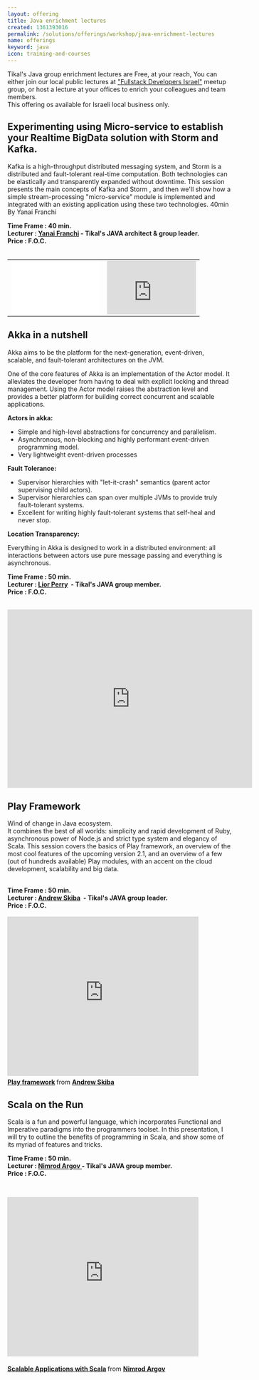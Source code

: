 ```yaml
---
layout: offering
title: Java enrichment lectures
created: 1361393016
permalink: /solutions/offerings/workshop/java-enrichment-lectures
name: offerings
keyword: java
icon: training-and-courses
---
```

<p>Tikal&#39;s Java group enrichment lectures are&nbsp;Free,&nbsp;at your reach, You can either join our local public lectures at <a href="http://www.meetup.com/full-stack-developer-il/">&quot;Fullstack Developers Israel&quot;</a>&nbsp;meetup group, or host a lecture at your offices to enrich your colleagues and team members.<br />
This offering os available for Israeli local business only.</p>
<h2>Experimenting using Micro-service to establish your Realtime BigData solution with Storm and Kafka. </h2><div class='offering-description'><p>Kafka is a high-throughput distributed messaging system, and Storm is a distributed and fault-tolerant real-time computation. Both technologies can be elastically and transparently expanded without downtime. This session presents the main concepts of Kafka and Storm , and then we&#39;ll show how a simple stream-processing &quot;micro-service&quot; module is implemented and integrated with an existing application using these two technologies. 40min By Yanai Franchi</p>

<div><strong>Time Frame : 40 min.&nbsp;</strong></div>

<div><strong>Lecturer : <a href="http://www.tikalk.com/java/yanai"><u>Yanai Franchi</u></a>&nbsp;- Tikal&#39;s JAVA architect &amp;&nbsp;group leader.</strong></div>

<div><strong>Price : F.O.C.</strong></div>

<div>&nbsp;</div>

<div>
<table border="0" cellpadding="2" cellspacing="2" style="width: 100%;">
	<tbody>
		<tr>
			<td><iframe allowfullscreen="" frameborder="0" height="120" scrolling="no" src="//www.youtube.com/embed/0vZBRT9vQ3c" width="200"></iframe></td>
			<td><iframe allowfullscreen="" frameborder="0" height="120px" marginheight="0" marginwidth="0" mozallowfullscreen="" scrolling="no" src="http://www.slideshare.net/tikalknowledge/slideshelf" style="border:none;" webkitallowfullscreen="" width="200px"></iframe></td>
		</tr>
	</tbody>
</table>
</div>
</div><h2>Akka in a nutshell</h2><div class='offering-description'><p><a name="akka"></a>Akka aims to be the platform for the next-generation, event-driven, scalable, and fault-tolerant architectures on the JVM.</p>

<p>One of the core features of Akka is an implementation of the Actor model. It alleviates the developer from having to deal with explicit locking and thread management. Using the Actor model raises the abstraction level and provides a better platform for building correct concurrent and scalable applications.</p>

<p><strong>Actors in akka:</strong></p>

<ul>
	<li>Simple and high-level abstractions for concurrency and parallelism.</li>
	<li>Asynchronous, non-blocking and highly performant event-driven programming model.</li>
	<li>Very lightweight event-driven processes</li>
</ul>

<p><strong>Fault Tolerance:</strong></p>

<ul>
	<li>Supervisor hierarchies with &quot;let-it-crash&quot; semantics (parent actor supervising child actors).</li>
	<li>Supervisor hierarchies can span over multiple JVMs to provide truly fault-tolerant systems.</li>
	<li>Excellent for writing highly fault-tolerant systems that self-heal and never stop.</li>
</ul>

<p><strong>Location Transparency:</strong></p>

<p>Everything in Akka is designed to work in a distributed environment: all interactions between actors use pure message passing and everything is asynchronous.&nbsp;</p>

<div><strong>Time Frame : 50 min.&nbsp;</strong></div>

<div><strong>Lecturer : <a href="http://www.tikalk.com/java/liorperry">Lior Perry</a> &nbsp;- Tikal&#39;s JAVA group member.&nbsp;</strong></div>

<div><strong>Price : F.O.C.</strong></div>

<div>&nbsp;</div>

<p><iframe frameborder="0" height="400" src="http://prezi.com/embed/qexs3x-y5gzx/?bgcolor=ffffff&amp;lock_to_path=0&amp;autoplay=0&amp;autohide_ctrls=0&amp;features=undefined&amp;disabled_features=undefined" width="550"></iframe></p>
</div><h2>Play Framework</h2><div class='offering-description'><p>Wind of change in Java ecosystem.<br />
It combines the best of all worlds: simplicity and rapid development of Ruby, asynchronous power of Node.js and strict type system and elegancy of Scala. This session covers the basics of Play framework, an overview of the most cool features of the upcoming version 2.1, and an overview of a few (out of hundreds available) Play modules, with an accent on the cloud development, scalability and big data.<br />
&nbsp;</p>

<div><strong>Time Frame : 50 min.&nbsp;</strong></div>

<div><strong>Lecturer : <a href="http://www.tikalk.com/java/andrew">Andrew Skiba</a>&nbsp; - Tikal&#39;s JAVA group leader.</strong></div>

<div><strong>Price : F.O.C.</strong><br />
<br />
<iframe allowfullscreen="" frameborder="0" height="356" marginheight="0" marginwidth="0" mozallowfullscreen="" scrolling="no" src="http://www.slideshare.net/slideshow/embed_code/16646772" style="border:1px solid #CCC;border-width:1px 1px 0;margin-bottom:5px" webkitallowfullscreen="" width="427"></iframe>

<div style="margin-bottom:5px"><strong><a href="https://www.slideshare.net/skibaa/play-framework-16646772" target="_blank" title="Play framework">Play framework</a> </strong> from <strong><a href="http://www.slideshare.net/skibaa" target="_blank">Andrew Skiba</a></strong></div>
</div>
</div><h2>Scala on the Run</h2><div class='offering-description'><p><a name="scala"></a>Scala is a fun and powerful language, which incorporates Functional and Imperative paradigms into the programmers toolset. In this presentation, I will try to outline the benefits of programming in Scala, and show some of its myriad of features and tricks.</p>

<p><strong>Time Frame : 50 min.<br />
Lecturer : <a href="http://www.tikalk.com/java/nimrod">Nimrod Argov </a>- Tikal&#39;s JAVA group member.<br />
Price : F.O.C.</strong></p>

<p>&nbsp;</p>

<p><iframe allowfullscreen="" frameborder="0" height="356" marginheight="0" marginwidth="0" mozallowfullscreen="" scrolling="no" src="http://www.slideshare.net/slideshow/embed_code/26091089" style="border:1px solid #CCC;border-width:1px 1px 0;margin-bottom:5px" webkitallowfullscreen="" width="427"></iframe></p>

<div style="margin-bottom:5px"><strong><a href="https://www.slideshare.net/NimrodArgov/scalable-applications-with-scala" target="_blank" title="Scalable Applications with Scala">Scalable Applications with Scala</a> </strong> from <strong><a href="http://www.slideshare.net/NimrodArgov" target="_blank">Nimrod Argov</a></strong></div>
</div>
